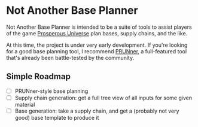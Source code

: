 # Not Another Base Planner
Not Another Base Planner is intended to be a suite of tools to assist players of the game
[Prosperous Universe](prosperousuniverse.com) plan bases, supply chains, and the like.

At this time, the project is under very early development. If you're looking for a good base
planning tool, I recommend [PRUNner](https://github.com/Jacudibu/PRUNner), a full-featured tool
that's already been battle-tested by the community.

## Simple Roadmap
- [ ] PRUNner-style base planning
- [ ] Supply chain generation: get a full tree view of all inputs for some given material
- [ ] Base generation: take a supply chain, and get a (probably not very good) base template to produce it
